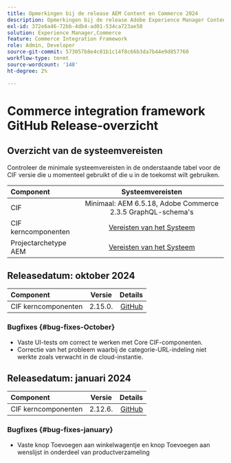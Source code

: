 ```yaml
---
title: Opmerkingen bij de release AEM Content en Commerce 2024
description: Opmerkingen bij de release Adobe Experience Manager Content en Commerce 2024.
exl-id: 372e6a46-72bb-4db4-ad01-534ca723ae58
solution: Experience Manager,Commerce
feature: Commerce Integration Framework
role: Admin, Developer
source-git-commit: 573057b8e4c01b1c14f8c66b3da7b44e9d857760
workflow-type: tm+mt
source-wordcount: '148'
ht-degree: 2%

---
```


# Commerce integration framework GitHub Release-overzicht

## Overzicht van de systeemvereisten

Controleer de minimale systeemvereisten in de onderstaande tabel voor de CIF versie die u momenteel gebruikt of die u in de toekomst wilt gebruiken.

| Component | Systeemvereisten |
|:-------|:-----------------------------------------------------------------------------------------------:|
| CIF | Minimaal: AEM 6.5.18, Adobe Commerce 2.3.5 GraphQL-schema&#39;s |
| CIF kerncomponenten | [ Vereisten van het Systeem ](https://github.com/adobe/aem-core-cif-components/blob/master/VERSIONS.md) |
| Projectarchetype AEM | [ Vereisten van het Systeem ](https://github.com/adobe/aem-project-archetype/blob/master/VERSIONS.md) |

## Releasedatum: oktober 2024

| Component | Versie | Details |
|:-------|:-------:|-----------------------------------------------------------------------------------------------------------:|
| CIF kerncomponenten | 2.15.0. | [ GitHub ](https://github.com/adobe/aem-core-cif-components/releases/tag/core-cif-components-reactor-2.15.0) |

### Bugfixes {#bug-fixes-October}

* Vaste UI-tests om correct te werken met Core CIF-componenten.
* Correctie van het probleem waarbij de categorie-URL-indeling niet werkte zoals verwacht in de cloud-instantie.

## Releasedatum: januari 2024

| Component | Versie | Details |
|:-------|:-------:|-----------------------------------------------------------------------------------------------------------:|
| CIF kerncomponenten | 2.12.6. | [ GitHub ](https://github.com/adobe/aem-core-cif-components/releases/tag/core-cif-components-reactor-2.12.6) |

### Bugfixes {#bug-fixes-january}

* Vaste knop Toevoegen aan winkelwagentje en knop Toevoegen aan wenslijst in onderdeel van productverzameling
